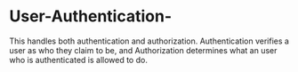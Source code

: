 # User-Authentication-
This handles both authentication and authorization. Authentication verifies a user as who they claim to be, and Authorization determines what an user who is authenticated is allowed to do.
